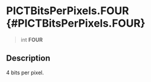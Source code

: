 PICTBitsPerPixels.FOUR {#PICTBitsPerPixels.FOUR}
======================

> int **FOUR**

Description
-----------

4 bits per pixel.
